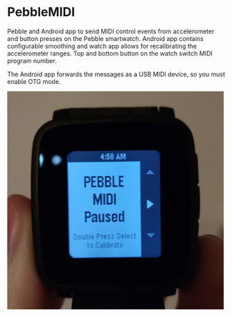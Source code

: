 # PebbleMIDI
Pebble and Android app to send MIDI control events from accelerometer and button presses on the Pebble smartwatch. Android app contains configurable smoothing and watch app allows for recalibrating the accelerometer ranges. Top and bottom button on the watch switch MIDI program number.

The Android app forwards the messages as a USB MIDI device, so you must enable OTG mode.

![Watch](https://raw.githubusercontent.com/alextechcc/PebbleMIDI/master/watch.jpg)
